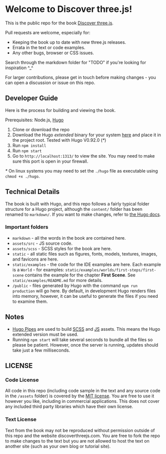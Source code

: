 # Welcome to Discover three.js!

This is the public repo for the book [Discover three.js](https://discoverthreejs.com/).

Pull requests are welcome, especially for:

- Keeping the book up to date with new three.js releases.
- Errata in the text or code examples.
- Any other bugs, browser or CSS issues.

Search through the markdown folder for "TODO" if you're looking for inspiration ^\_^

For larger contributions, please get in touch before making changes - you can open a discussion or issue on this repo.

## Developer Guide

Here is the process for building and viewing the book.

Prerequisites: Node.js, [Hugo](https://github.com/gohugoio/hugo)

1. Clone or download the repo
2. Download the Hugo _extended_ binary for your system [here](https://github.com/gohugoio/hugo/releases) and place it in the project root. Tested with Hugo V0.92.0 (_\*_)
3. Run `npm install`
4. Run `npm start`
5. Go to `http://localhost:1313/` to view the site. You may need to make sure this port is open in your firewall.

_\*_ On linux systems you may need to set the `./hugo` file as executable using `chmod +x ./hugo`.

## Technical Details

The book is built with Hugo, and this repo follows a fairly typical folder structure for a Hugo project, although the `content/` folder has been renamed to `markdown/`. If you want to make changes, refer to [the Hugo docs](https://gohugo.io/documentation/).

### Important folders

- `markdown` - all the words in the book are contained here.
- `assets/src` - JS source code.
- `assets/scss` - SCSS styles for the book are here.
- `static` - all static files such as figures, fonts, models, textures, images, and favicons are here.
- `static/examples` - the code for the IDE examples are here. Each example is a `World` - for examples: `static/examples/worlds/first-steps/first-scene` contains the example for the chapter **First Scene**. See `static/examples/README.md` for more details.
- `/public` - files generated by Hugo with the command `npm run production` will go here. By default, in development Hugo renders files into memory, however, it can be useful to generate the files if you need to examine them.

## Notes

- [Hugo Pipes](https://gohugo.io/hugo-pipes/) are used to build [SCSS](https://gohugo.io/hugo-pipes/scss-sass/) and [JS](https://gohugo.io/hugo-pipes/js/) assets. This means the Hugo extended version must be used.
- Running `npm start` will take several seconds to bundle all the files so please be patient. However, once the server is running, updates should take just a few milliseconds.

## LICENSE

### Code License

All code in this repo (including code sample in the text and any source code in the `/assets` folder) is covered by the [MIT license](https://opensource.org/licenses/MIT). You are free to use it however you like, including in commercial applications. This does not cover any included third party libraries which have their own license.

### Text License

Text from the book may not be reproduced without permission outside of this repo and the website discoverthreejs.com. You are free to fork the repo to make changes to the text but you are not allowed to host the text on another site (such as your own blog or tutorial site).
